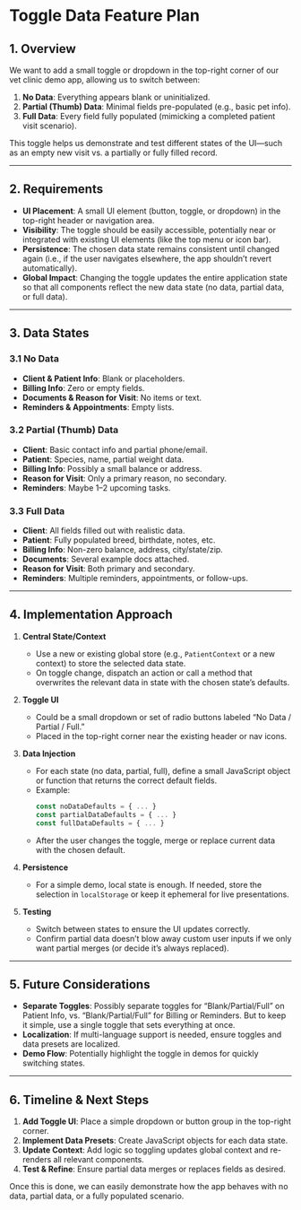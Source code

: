 # Toggle Data Feature Plan

## 1. Overview
We want to add a small toggle or dropdown in the top-right corner of our vet clinic demo app, allowing us to switch between:
1. **No Data**: Everything appears blank or uninitialized.
2. **Partial (Thumb) Data**: Minimal fields pre-populated (e.g., basic pet info).
3. **Full Data**: Every field fully populated (mimicking a completed patient visit scenario).

This toggle helps us demonstrate and test different states of the UI—such as an empty new visit vs. a partially or fully filled record.

---

## 2. Requirements

- **UI Placement**: A small UI element (button, toggle, or dropdown) in the top-right header or navigation area.
- **Visibility**: The toggle should be easily accessible, potentially near or integrated with existing UI elements (like the top menu or icon bar).
- **Persistence**: The chosen data state remains consistent until changed again (i.e., if the user navigates elsewhere, the app shouldn’t revert automatically).
- **Global Impact**: Changing the toggle updates the entire application state so that all components reflect the new data state (no data, partial data, or full data).

---

## 3. Data States

### 3.1 No Data
- **Client & Patient Info**: Blank or placeholders.
- **Billing Info**: Zero or empty fields.
- **Documents & Reason for Visit**: No items or text.
- **Reminders & Appointments**: Empty lists.

### 3.2 Partial (Thumb) Data
- **Client**: Basic contact info and partial phone/email.
- **Patient**: Species, name, partial weight data.
- **Billing Info**: Possibly a small balance or address.
- **Reason for Visit**: Only a primary reason, no secondary.
- **Reminders**: Maybe 1–2 upcoming tasks.

### 3.3 Full Data
- **Client**: All fields filled out with realistic data.
- **Patient**: Fully populated breed, birthdate, notes, etc.
- **Billing Info**: Non-zero balance, address, city/state/zip.
- **Documents**: Several example docs attached.
- **Reason for Visit**: Both primary and secondary.
- **Reminders**: Multiple reminders, appointments, or follow-ups.

---

## 4. Implementation Approach

1. **Central State/Context**  
   - Use a new or existing global store (e.g., `PatientContext` or a new context) to store the selected data state.
   - On toggle change, dispatch an action or call a method that overwrites the relevant data in state with the chosen state’s defaults.

2. **Toggle UI**  
   - Could be a small dropdown or set of radio buttons labeled “No Data / Partial / Full.”
   - Placed in the top-right corner near the existing header or nav icons.

3. **Data Injection**  
   - For each state (no data, partial, full), define a small JavaScript object or function that returns the correct default fields.
   - Example:
     ```js
     const noDataDefaults = { ... }
     const partialDataDefaults = { ... }
     const fullDataDefaults = { ... }
     ```
   - After the user changes the toggle, merge or replace current data with the chosen default.

4. **Persistence**  
   - For a simple demo, local state is enough. If needed, store the selection in `localStorage` or keep it ephemeral for live presentations.

5. **Testing**  
   - Switch between states to ensure the UI updates correctly.  
   - Confirm partial data doesn’t blow away custom user inputs if we only want partial merges (or decide it’s always replaced).

---

## 5. Future Considerations
- **Separate Toggles**: Possibly separate toggles for “Blank/Partial/Full” on Patient Info, vs. “Blank/Partial/Full” for Billing or Reminders. But to keep it simple, use a single toggle that sets everything at once.
- **Localization**: If multi-language support is needed, ensure toggles and data presets are localized.
- **Demo Flow**: Potentially highlight the toggle in demos for quickly switching states.

---

## 6. Timeline & Next Steps
1. **Add Toggle UI**: Place a simple dropdown or button group in the top-right corner.  
2. **Implement Data Presets**: Create JavaScript objects for each data state.  
3. **Update Context**: Add logic so toggling updates global context and re-renders all relevant components.  
4. **Test & Refine**: Ensure partial data merges or replaces fields as desired.

Once this is done, we can easily demonstrate how the app behaves with no data, partial data, or a fully populated scenario.